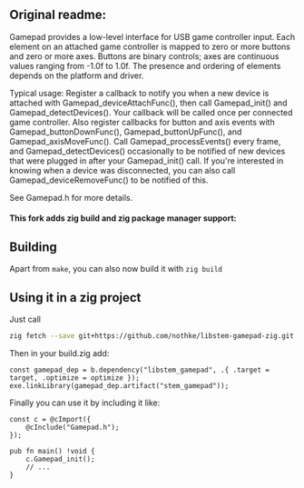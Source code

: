 ## Original readme:

Gamepad provides a low-level interface for USB game controller input. Each element on an attached game controller is mapped to zero or more buttons and zero or more axes. Buttons are binary controls; axes are continuous values ranging from -1.0f to 1.0f. The presence and ordering of elements depends on the platform and driver.

Typical usage: Register a callback to notify you when a new device is attached with Gamepad_deviceAttachFunc(), then call Gamepad_init() and Gamepad_detectDevices(). Your callback will be called once per connected game controller. Also register callbacks for button and axis events with Gamepad_buttonDownFunc(), Gamepad_buttonUpFunc(), and Gamepad_axisMoveFunc(). Call Gamepad_processEvents() every frame, and Gamepad_detectDevices() occasionally to be notified of new devices that were plugged in after your Gamepad_init() call. If you're interested in knowing when a device was disconnected, you can also call Gamepad_deviceRemoveFunc() to be notified of this.

See Gamepad.h for more details.

#### This fork adds zig build and zig package manager support:

## Building

Apart from `make`, you can also now build it with `zig build`

## Using it in a zig project

Just call

```bash
zig fetch --save git+https://github.com/nothke/libstem-gamepad-zig.git
```

Then in your build.zig add:

```zig
const gamepad_dep = b.dependency("libstem_gamepad", .{ .target = target, .optimize = optimize });
exe.linkLibrary(gamepad_dep.artifact("stem_gamepad"));
```

Finally you can use it by including it like:

```zig
const c = @cImport({
    @cInclude("Gamepad.h");
});

pub fn main() !void {
    c.Gamepad_init();
    // ...
}
```